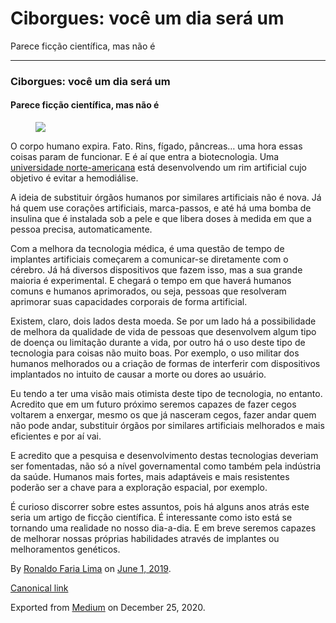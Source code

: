 Ciborgues: você um dia será um
==============================

Parece ficção científica, mas não é

------------------------------------------------------------------------

### Ciborgues: você um dia será um

#### Parece ficção científica, mas não é

<figure>
<img src="https://cdn-images-1.medium.com/max/800/1*YVmHOpD6ijqvtK-m8_HX6g.jpeg" class="graf-image" />
</figure>O corpo humano expira. Fato. Rins, fígado, pâncreas… uma hora
essas coisas param de funcionar. E é aí que entra a biotecnologia. Uma
<a href="https://pharm.ucsf.edu/kidney" class="markup--anchor markup--p-anchor">universidade norte-americana</a>
está desenvolvendo um rim artificial cujo objetivo é evitar a
hemodiálise.

A ideia de substituir órgãos humanos por similares artificiais não é
nova. Já há quem use corações artificiais, marca-passos, e até há uma
bomba de insulina que é instalada sob a pele e que libera doses à medida
em que a pessoa precisa, automaticamente.

Com a melhora da tecnologia médica, é uma questão de tempo de implantes
artificiais começarem a comunicar-se diretamente com o cérebro. Já há
diversos dispositivos que fazem isso, mas a sua grande maioria é
experimental. E chegará o tempo em que haverá humanos comuns e humanos
aprimorados, ou seja, pessoas que resolveram aprimorar suas capacidades
corporais de forma artificial.

Existem, claro, dois lados desta moeda. Se por um lado há a
possibilidade de melhora da qualidade de vida de pessoas que desenvolvem
algum tipo de doença ou limitação durante a vida, por outro há o uso
deste tipo de tecnologia para coisas não muito boas. Por exemplo, o uso
militar dos humanos melhorados ou a criação de formas de interferir com
dispositivos implantados no intuito de causar a morte ou dores ao
usuário.

Eu tendo a ter uma visão mais otimista deste tipo de tecnologia, no
entanto. Acredito que em um futuro próximo seremos capazes de fazer
cegos voltarem a enxergar, mesmo os que já nasceram cegos, fazer andar
quem não pode andar, substituir órgãos por similares artificiais
melhorados e mais eficientes e por aí vai.

E acredito que a pesquisa e desenvolvimento destas tecnologias deveriam
ser fomentadas, não só a nível governamental como também pela indústria
da saúde. Humanos mais fortes, mais adaptáveis e mais resistentes
poderão ser a chave para a exploração espacial, por exemplo.

É curioso discorrer sobre estes assuntos, pois há alguns anos atrás este
seria um artigo de ficção científica. É interessante como isto está se
tornando uma realidade no nosso dia-a-dia. E em breve seremos capazes de
melhorar nossas próprias habilidades através de implantes ou
melhoramentos genéticos.

By
<a href="https://medium.com/@ronaldolima" class="p-author h-card">Ronaldo Faria Lima</a>
on [June 1, 2019](https://medium.com/p/727bf89b55a7).

<a href="https://medium.com/@ronaldolima/ciborgues-voc%C3%AA-um-dia-ser%C3%A1-um-727bf89b55a7" class="p-canonical">Canonical link</a>

Exported from [Medium](https://medium.com) on December 25, 2020.
